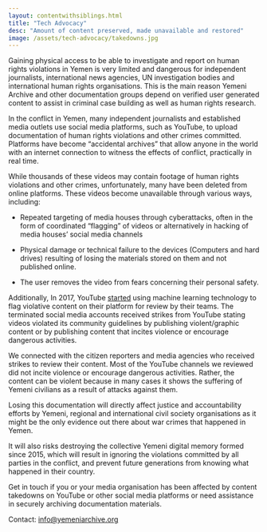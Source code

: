 ```yaml
---
layout: contentwithsiblings.html
title: "Tech Advocacy"
desc: "Amount of content preserved, made unavailable and restored"
image: /assets/tech-advocacy/takedowns.jpg
---
```


Gaining physical access to be able to investigate and report on human rights violations in Yemen is very limited and dangerous for independent journalists, international news agencies, UN investigation bodies and international human rights organisations. This is the main reason Yemeni Archive and other documentation groups depend on verified user generated content to assist in criminal case building as well as human rights research.

In the conflict in Yemen, many independent journalists and established media outlets use social media platforms, such as YouTube, to upload documentation of human rights violations and other crimes committed. Platforms have become “accidental archives” that allow anyone in the world with an internet connection to witness the effects of conflict, practically in real time.

While thousands of these videos may contain footage of human rights violations and other crimes, unfortunately, many have been deleted from online platforms. These videos become unavailable through various ways, including:

+ Repeated targeting of media houses through cyberattacks, often in the form of coordinated “flagging” of videos or alternatively in hacking of media houses’ social media channels

+ Physical damage or technical failure to the devices (Computers and hard drives) resulting of losing the materials stored on them and not published online.

+ The user removes the video from fears concerning their personal safety.

Additionally, In 2017, YouTube [started](https://youtube.googleblog.com/2018/12/faster-removals-and-tackling-comments.html) using machine learning technology to flag violative content on their platform for review by their teams. The terminated social media accounts received strikes from YouTube stating videos violated its community guidelines by publishing violent/graphic content or by publishing content that incites violence or encourage dangerous activities.

We connected with the citizen reporters and media agencies who received strikes to review their content. Most of the YouTube channels we reviewed did not incite violence or encourage dangerous activities. Rather, the content can be violent because in many cases it shows the suffering of Yemeni civilians as a result of attacks against them.

Losing this documentation will directly affect justice and accountability efforts by Yemeni, regional and international civil society organisations as it might be the only evidence out there about war crimes that happened in Yemen.

It will also risks destroying the collective Yemeni digital memory formed since 2015, which will result in ignoring the violations committed by all parties in the conflict, and prevent future generations from knowing what happened in their country.

Get in touch if you or your media organisation has been affected by content takedowns on YouTube or other social media platforms or need assistance in securely archiving documentation materials.

Contact: info@yemeniarchive.org
